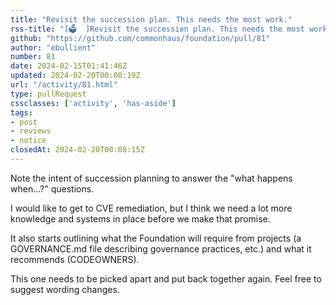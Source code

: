```yaml
---
title: "Revisit the succession plan. This needs the most work."
rss-title: "[🗳️  ]Revisit the succession plan. This needs the most work."
github: "https://github.com/commonhaus/foundation/pull/81"
author: "ebullient"
number: 81
date: 2024-02-15T01:41:46Z
updated: 2024-02-20T00:08:19Z
url: "/activity/81.html"
type: pullRequest
cssclasses: ['activity', 'has-aside']
tags:
- post
- reviews
- notice
closedAt: 2024-02-20T00:08:15Z
---
```

Note the intent of succession planning to answer the "what happens when...?" questions. 

I would like to get to CVE remediation, but I think we need a lot more knowledge and systems in place before we make that promise.

It also starts outlining what the Foundation will require from projects (a GOVERNANCE.md file describing governance practices, etc.) and what it recommends (CODEOWNERS).

This one needs to be picked apart and put back together again. Feel free to suggest wording changes.
